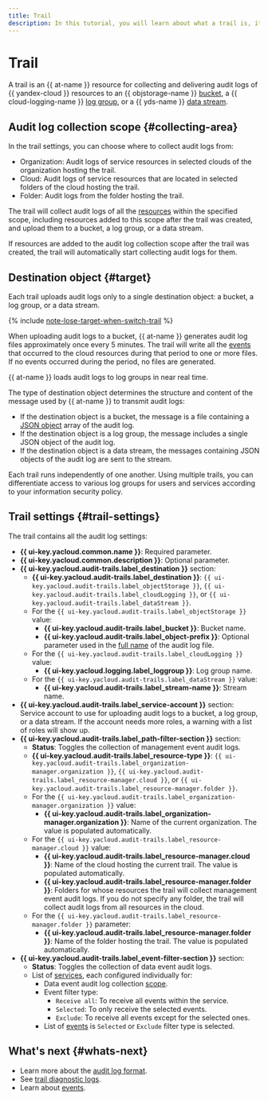 ```yaml
---
title: Trail
description: In this tutorial, you will learn about what a trail is, its settings, available event collection areas, and destination objects.
---
```


# Trail


A trail is an {{ at-name }} resource for collecting and delivering audit logs of {{ yandex-cloud }} resources to an {{ objstorage-name }} [bucket](../../storage/concepts/bucket.md), a {{ cloud-logging-name }} [log group](../../logging/concepts/log-group.md), or a {{ yds-name }} [data stream](../../data-streams/concepts/glossary.md#stream-concepts).

## Audit log collection scope {#collecting-area}

In the trail settings, you can choose where to collect audit logs from:
* Organization: Audit logs of service resources in selected clouds of the organization hosting the trail.
* Cloud: Audit logs of service resources that are located in selected folders of the cloud hosting the trail.
* Folder: Audit logs from the folder hosting the trail.

The trail will collect audit logs of all the [resources](./events.md) within the specified scope, including resources added to this scope after the trail was created, and upload them to a bucket, a log group, or a data stream.

If resources are added to the audit log collection scope after the trail was created, the trail will automatically start collecting audit logs for them.

## Destination object {#target}

Each trail uploads audit logs only to a single destination object: a bucket, a log group, or a data stream.

{% include [note-lose-target-when-switch-trail](../../_includes/audit-trails/note-lose-target-when-switch-trail.md) %}

When uploading audit logs to a bucket, {{ at-name }} generates audit log files approximately once every 5 minutes. The trail will write all the [events](./events.md) that occurred to the cloud resources during that period to one or more files. If no events occurred during the period, no files are generated.

{{ at-name }} loads audit logs to log groups in near real time.

The type of destination object determines the structure and content of the message used by {{ at-name }} to transmit audit logs:
* If the destination object is a bucket, the message is a file containing a [JSON object](./format.md#scheme) array of the audit log.
* If the destination object is a log group, the message includes a single JSON object of the audit log.
* If the destination object is a data stream, the messages containing JSON objects of the audit log are sent to the stream.

Each trail runs independently of one another. Using multiple trails, you can differentiate access to various log groups for users and services according to your information security policy.

## Trail settings {#trail-settings}

The trail contains all the audit log settings:
* **{{ ui-key.yacloud.common.name }}**: Required parameter.
* **{{ ui-key.yacloud.common.description }}**: Optional parameter.
* **{{ ui-key.yacloud.audit-trails.label_destination }}** section:
    * **{{ ui-key.yacloud.audit-trails.label_destination }}**: `{{ ui-key.yacloud.audit-trails.label_objectStorage }}`, `{{ ui-key.yacloud.audit-trails.label_cloudLogging }}`, or `{{ ui-key.yacloud.audit-trails.label_dataStream }}`.
    * For the `{{ ui-key.yacloud.audit-trails.label_objectStorage }}` value:
        * **{{ ui-key.yacloud.audit-trails.label_bucket }}**: Bucket name.
        * **{{ ui-key.yacloud.audit-trails.label_object-prefix }}**: Optional parameter used in the [full name](./format.md#log-file-name) of the audit log file.
    * For the `{{ ui-key.yacloud.audit-trails.label_cloudLogging }}` value:
        * **{{ ui-key.yacloud.logging.label_loggroup }}**: Log group name.
    * For the `{{ ui-key.yacloud.audit-trails.label_dataStream }}` value:
        * **{{ ui-key.yacloud.audit-trails.label_stream-name }}**: Stream name.
* **{{ ui-key.yacloud.audit-trails.label_service-account }}** section: Service account to use for uploading audit logs to a bucket, a log group, or a data stream. If the account needs more roles, a warning with a list of roles will show up.
* **{{ ui-key.yacloud.audit-trails.label_path-filter-section }}** section:
    * **Status**: Toggles the collection of management event audit logs.
    * **{{ ui-key.yacloud.audit-trails.label_resource-type }}**: `{{ ui-key.yacloud.audit-trails.label_organization-manager.organization }}`, `{{ ui-key.yacloud.audit-trails.label_resource-manager.cloud }}`, or `{{ ui-key.yacloud.audit-trails.label_resource-manager.folder }}`.
    * For the `{{ ui-key.yacloud.audit-trails.label_organization-manager.organization }}` value:
        * **{{ ui-key.yacloud.audit-trails.label_organization-manager.organization }}**: Name of the current organization. The value is populated automatically.
    * For the `{{ ui-key.yacloud.audit-trails.label_resource-manager.cloud }}` value:
        * **{{ ui-key.yacloud.audit-trails.label_resource-manager.cloud }}**: Name of the cloud hosting the current trail. The value is populated automatically.
        * **{{ ui-key.yacloud.audit-trails.label_resource-manager.folder }}**: Folders for whose resources the trail will collect management event audit logs. If you do not specify any folder, the trail will collect audit logs from all resources in the cloud.
    * For the `{{ ui-key.yacloud.audit-trails.label_resource-manager.folder }}` parameter:
        * **{{ ui-key.yacloud.audit-trails.label_resource-manager.folder }}**: Name of the folder hosting the trail. The value is populated automatically.
* **{{ ui-key.yacloud.audit-trails.label_event-filter-section }}** section:
    * **Status**: Toggles the collection of data event audit logs.
    * List of [services](events-data-plane.md#services), each configured individually for:
        * Data event audit log collection [scope](trail.md#collecting-area).
        * Event filter type:
            * `Receive all`: To receive all events within the service.
            * `Selected`: To only receive the selected events.
            * `Exclude`: To receive all events except for the selected ones.
        * List of [events](events-data-plane.md#dns) is `Selected` or `Exclude` filter type is selected.

## What's next {#whats-next}

* Learn more about the [audit log format](./format.md).
* See [trail diagnostic logs](./diagnostics.md).
* Learn about [events](./events.md).
